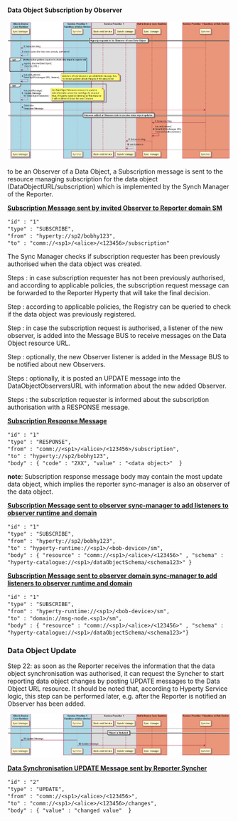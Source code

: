 #### Data Object Subscription by Observer

![Figure @data-sync-subscription Request to subscribe a Sync Data Object](data-object-subscribe.png)

to be an Observer of a Data Object, a Subscription message is sent to the resource managing subscription for the data object (DataObjectURL/subscription) which is implemented by the Synch Manager of the Reporter.

**[Subscription Message sent by invited Observer to Reporter domain SM](https://github.com/reTHINK-project/architecture/tree/master/docs/datamodel/message#subscriptionmessagebody)**

```
"id" : "1"
"type" : "SUBSCRIBE",
"from" : "hyperty://sp2/bobhy123",
"to" : "comm://<sp1>/<alice>/<123456>/subscription"
```

The Sync Manager checks if subscription requester has been previously authorised when the data object was created.

Steps : in case subscription requester has not been previously authorised, and according to applicable policies, the subscription request message can be forwarded to the Reporter Hyperty that will take the final decision.

Step : according to applicable policies, the Registry can be queried to check if the data object was previously registered.

Step : in case the subscription request is authorised, a listener of the new observer, is added into the Message BUS to receive messages on the Data Object resource URL.

Step : optionally, the new Observer listener is added in the Message BUS to be notified about new Observers.

Steps : optionally, it is posted an UPDATE message into the DataObjectObserversURL with information about the new added Observer.

Steps : the subscription requester is informed about the subscription authorisation with a RESPONSE message.

**[Subscription Response Message ](https://github.com/reTHINK-project/architecture/tree/master/docs/datamodel/message#responsemessagebody)**

```
"id" : "1"
"type" : "RESPONSE",
"from" : "comm://<sp1>/<alice>/<123456>/subscription",
"to" : "hyperty://sp2/bobhy123",
"body" : { "code" : "2XX", "value" : "<data object>"  }
```

**note**: Subscription response message body may contain the most update data object, which implies the reporter sync-manager is also an observer of the data object.

**[Subscription Message sent to observer sync-manager to add listeners to observer runtime and domain ](https://github.com/reTHINK-project/architecture/tree/master/docs/datamodel/message#subscribemessagebody)**

```
"id" : "1"
"type" : "SUBSCRIBE",
"from" : "hyperty://sp2/bobhy123",
"to" : "hyperty-runtime://<sp1>/<bob-device>/sm",
"body" : { "resource" : "comm://<sp1>/<alice>/<123456>" , "schema" : "hyperty-catalogue://<sp1>/dataObjectSchema/<schema123>" }
```

**[Subscription Message sent to observer domain sync-manager to add listeners to observer runtime and domain ](https://github.com/reTHINK-project/architecture/tree/master/docs/datamodel/message#subscribemessagebody)**

```
"id" : "1"
"type" : "SUBSCRIBE",
"from" : "hyperty-runtime://<sp1>/<bob-device>/sm",
"to" : "domain://msg-node.<sp1>/sm",
"body" : { "resource" : "comm://<sp1>/<alice>/<123456>" , "schema" : "hyperty-catalogue://<sp1>/dataObjectSchema/<schema123>"}
```

### Data Object Update

Step 22: as soon as the Reporter receives the information that the data object synchronisation was authorised, it can request the Syncher to start reporting data object changes by posting UPDATE messages to the Data Object URL resource. It should be noted that, according to Hyperty Service logic, this step can be performed later, e.g. after the Reporter is notified an Observer has been added.

![Figure @runtime-basic-create-sync2 Data Object synchronisation is authorised and Observers added ](data-object-subscribe_001.png)

**[Data Synchronisation UPDATE Message sent by Reporter Syncher](https://github.com/reTHINK-project/architecture/tree/master/docs/datamodel/message#updatenmessagebody)**

```
"id" : "2"
"type" : "UPDATE",
"from" : "comm://<sp1>/<alice>/<123456>",
"to" : "comm://<sp1>/<alice>/<123456>/changes",
"body" : { "value" : "changed value"  }
```
